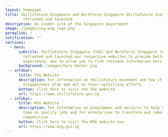 ```yaml
---
layout: homepage
title: Skillsfuture Singapore and Workforce Singapore SkillsFuture Singapore (SSG) and Workforce Singapore (WSG) have
        refreshed and launched
description: An Isomer site of the Singapore Government
image: /images/ssg-wsg_logo.png
permalink: /
notification: ""
sections:
  - hero:
      subtitle: SkillsFuture Singapore (SSG) and Workforce Singapore (WSG) have
        refreshed and launched our respective websites to provide better user
        experience, and to allow you to find relevant information more readily!
      background: /images/hero-banner.png
  - infobar:
      title: SSG Website
      description: For information on SkillsFuture movement and how it helps
        Singaporeans plan and act on their upskilling efforts.
      button: Click here to visit the SSG website
      url: https://www.skillsfuture.gov.sg
  - infobar:
      title: WSG Website
      description: For information on programmes and services to help Singaporeans
        take on quality jobs and for enterprises to transform and remain
        competitive.
      button: Click here to visit the WSG website now.
      url: https://www.wsg.gov.sg
---
```

